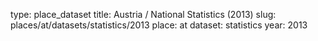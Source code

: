 type: place_dataset
title: Austria / National Statistics (2013)
slug: places/at/datasets/statistics/2013
place: at
dataset: statistics
year: 2013
